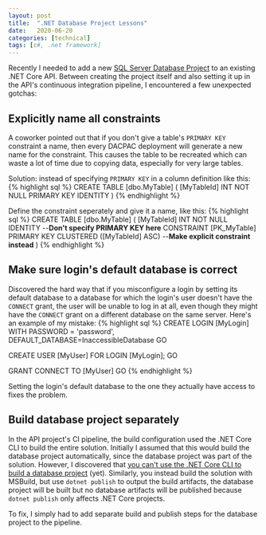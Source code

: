 ```yaml
---
layout: post
title:  ".NET Database Project Lessons"
date:   2020-06-20
categories: [technical]
tags: [c#, .net framework]
---
```

Recently I needed to add a new [SQL Server Database Project](https://docs.microsoft.com/en-us/visualstudio/data-tools/creating-and-managing-databases-and-data-tier-applications-in-visual-studio?view=vs-2019) to an existing .NET Core API. Between creating the project itself and also setting it up in the API's continuous integration pipeline, I encountered a few unexpected gotchas:

## Explicitly name all constraints
A coworker pointed out that if you don't give a table's `PRIMARY KEY` constraint a name, then every DACPAC deployment will generate a new name for the constraint. This causes the table to be recreated which can waste a lot of time due to copying data, especially for very large tables.

Solution: instead of specifying `PRIMARY KEY` in a column definition like this:
{% highlight sql %}
CREATE TABLE [dbo.MyTable]
(
    [MyTableId] INT NOT NULL PRIMARY KEY IDENTITY
)
{% endhighlight %}

Define the constraint seperately and give it a name, like this:
{% highlight sql %}
CREATE TABLE [dbo.MyTable]
(
    [MyTableId] INT NOT NULL IDENTITY --**Don't specify PRIMARY KEY here**
    CONSTRAINT [PK_MyTable] PRIMARY KEY CLUSTERED ([MyTableId] ASC) --**Make explicit constraint instead**
)
{% endhighlight %}

## Make sure login's default database is correct
Discovered the hard way that if you misconfigure a login by setting its default database to a database for which the login's user doesn't have the `CONNECT` grant, the user will be unable to log in at all, even though they might have the `CONNECT` grant on a different database on the same server. Here's an example of my mistake:
{% highlight sql %}
CREATE LOGIN [MyLogin] WITH PASSWORD = 'password', DEFAULT_DATABASE=InaccessibleDatabase
GO

CREATE USER [MyUser] FOR LOGIN [MyLogin];
GO

GRANT CONNECT TO [MyUser]
GO
{% endhighlight %}

Setting the login's default database to the one they actually have access to fixes the problem.

## Build database project separately
In the API project's CI pipeline, the build configuration used the .NET Core CLI to build the entire solution. Initially I assumed that this would build the database project automatically, since the database project was part of the solution. However, I discovered that [you can't use the .NET Core CLI to build a database project](https://github.com/dotnet/sdk/issues/10441) (yet). Similarly, you instead build the solution with MSBuild, but use `dotnet publish` to output the build artifacts, the database project will be built but no database artifacts will be published because `dotnet publish` only affects .NET Core projects.

To fix, I simply had to add separate build and publish steps for the database project to the pipeline.